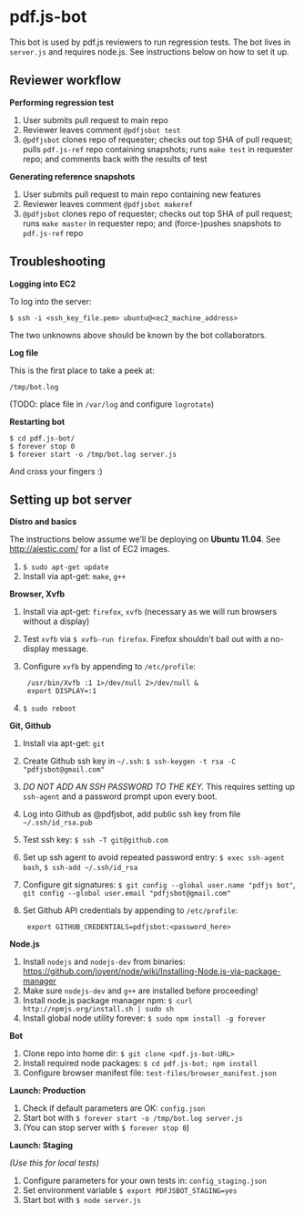 # pdf.js-bot

This bot is used by pdf.js reviewers to run regression tests. The bot lives in `server.js` and requires node.js. See instructions below on how to set it up.


## Reviewer workflow

**Performing regression test**

1. User submits pull request to main repo
2. Reviewer leaves comment `@pdfjsbot test`
3. `@pdfjsbot` clones repo of requester; checks out top SHA of pull request; pulls `pdf.js-ref` repo containing snapshots; runs `make test` in requester repo; and comments back with the results of test

**Generating reference snapshots**

1. User submits pull request to main repo containing new features
1. Reviewer leaves comment `@pdfjsbot makeref`
2. `@pdfjsbot` clones repo of requester; checks out top SHA of pull request; runs `make master` in requester repo; and (force-)pushes snapshots to `pdf.js-ref` repo


## Troubleshooting

**Logging into EC2**

To log into the server:

    $ ssh -i <ssh_key_file.pem> ubuntu@<ec2_machine_address>

The two unknowns above should be known by the bot collaborators.

**Log file**

This is the first place to take a peek at:

    /tmp/bot.log

(TODO: place file in `/var/log` and configure `logrotate`)
    
**Restarting bot**

    $ cd pdf.js-bot/
    $ forever stop 0
    $ forever start -o /tmp/bot.log server.js

And cross your fingers :)


## Setting up bot server

**Distro and basics**

The instructions below assume we'll be deploying on **Ubuntu 11.04**. See http://alestic.com/ for a list of EC2 images.

1. `$ sudo apt-get update`
1. Install via apt-get: `make`, `g++`

**Browser, Xvfb**

1. Install via apt-get: `firefox`, `xvfb` (necessary as we will run browsers without a display)
1. Test `xvfb` via `$ xvfb-run firefox`. Firefox shouldn't bail out with a no-display message.
1. Configure `xvfb` by appending to `/etc/profile`:

        /usr/bin/Xvfb :1 1>/dev/null 2>/dev/null &
        export DISPLAY=:1

1. `$ sudo reboot`

**Git, Github**

1. Install via apt-get: `git`
1. Create Github ssh key in `~/.ssh`: `$ ssh-keygen -t rsa -C "pdfjsbot@gmail.com"`
1. _DO NOT ADD AN SSH PASSWORD TO THE KEY._ This requires setting up `ssh-agent` and a password prompt upon every boot.
1. Log into Github as @pdfjsbot, add public ssh key from file `~/.ssh/id_rsa.pub`
1. Test ssh key: `$ ssh -T git@github.com`
1. Set up ssh agent to avoid repeated password entry: `$ exec ssh-agent bash`, `$ ssh-add ~/.ssh/id_rsa`
1. Configure git signatures: `$ git config --global user.name "pdfjs bot"`, `git config --global user.email "pdfjsbot@gmail.com"`
1. Set Github API credentials by appending to `/etc/profile`:

        export GITHUB_CREDENTIALS=pdfjsbot:<password_here>

**Node.js**

1. Install `nodejs` and `nodejs-dev` from binaries: https://github.com/joyent/node/wiki/Installing-Node.js-via-package-manager
1. Make sure `nodejs-dev` and `g++` are installed before proceeding!
1. Install node.js package manager npm: `$ curl http://npmjs.org/install.sh | sudo sh`
1. Install global node utility forever: `$ sudo npm install -g forever`

**Bot**

1. Clone repo into home dir: `$ git clone <pdf.js-bot-URL>`
1. Install required node packages: `$ cd pdf.js-bot; npm install`
1. Configure browser manifest file: `test-files/browser_manifest.json`

**Launch: Production**

1. Check if default parameters are OK: `config.json`
1. Start bot with `$ forever start -o /tmp/bot.log server.js`
1. (You can stop server with `$ forever stop 0`)

**Launch: Staging**

_(Use this for local tests)_

1. Configure parameters for your own tests in: `config_staging.json`
1. Set environment variable `$ export PDFJSBOT_STAGING=yes`
1. Start bot with `$ node server.js`

